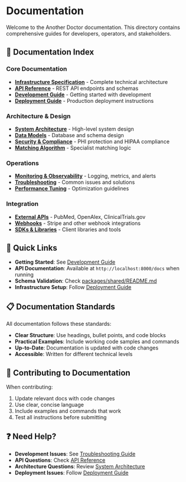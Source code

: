 # Documentation

Welcome to the Another Doctor documentation. This directory contains comprehensive guides for developers, operators, and stakeholders.

## 📖 Documentation Index

### Core Documentation
- [**Infrastructure Specification**](another-doctor-infra.md) - Complete technical architecture
- [**API Reference**](api-reference.md) - REST API endpoints and schemas
- [**Development Guide**](development.md) - Getting started with development
- [**Deployment Guide**](deployment.md) - Production deployment instructions

### Architecture & Design
- [**System Architecture**](architecture.md) - High-level system design
- [**Data Models**](data-models.md) - Database and schema design  
- [**Security & Compliance**](security.md) - PHI protection and HIPAA compliance
- [**Matching Algorithm**](matching-algorithm.md) - Specialist matching logic

### Operations
- [**Monitoring & Observability**](monitoring.md) - Logging, metrics, and alerts
- [**Troubleshooting**](troubleshooting.md) - Common issues and solutions
- [**Performance Tuning**](performance.md) - Optimization guidelines

### Integration
- [**External APIs**](external-apis.md) - PubMed, OpenAlex, ClinicalTrials.gov
- [**Webhooks**](webhooks.md) - Stripe and other webhook integrations
- [**SDKs & Libraries**](sdks.md) - Client libraries and tools

## 🎯 Quick Links

- **Getting Started**: See [Development Guide](development.md#quick-start)
- **API Documentation**: Available at `http://localhost:8000/docs` when running
- **Schema Validation**: Check [packages/shared/README.md](../packages/shared/README.md)
- **Infrastructure Setup**: Follow [Deployment Guide](deployment.md)

## 📋 Documentation Standards

All documentation follows these standards:
- **Clear Structure**: Use headings, bullet points, and code blocks
- **Practical Examples**: Include working code samples and commands
- **Up-to-Date**: Documentation is updated with code changes
- **Accessible**: Written for different technical levels

## 🔄 Contributing to Documentation

When contributing:
1. Update relevant docs with code changes
2. Use clear, concise language
3. Include examples and commands that work
4. Test all instructions before submitting

## ❓ Need Help?

- **Development Issues**: See [Troubleshooting Guide](troubleshooting.md)
- **API Questions**: Check [API Reference](api-reference.md)
- **Architecture Questions**: Review [System Architecture](architecture.md)
- **Deployment Issues**: Follow [Deployment Guide](deployment.md)